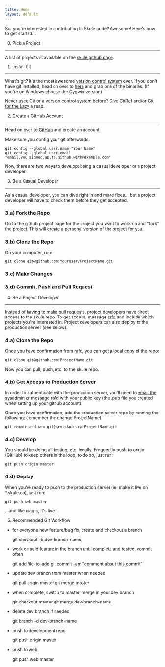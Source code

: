 ```yaml
---
title: Home
layout: default
---
```


So, you're interested in contributing to Skule code? Awesome! Here's how to get started... 


0) Pick a Project
-----------------
A list of projects is available on the [skule github page](http://github.com/skule/).


1) Install Git
--------------

What's git? It's the most awesome [version control system](http://en.wikipedia.org/wiki/Revision_control) ever. 
If you don't have git installed, head on over to [here](http://git-scm.com/download) and grab one of the binaries. 
(If you're on Windows choose the Cygwin version)

Never used Git or a version control system before? 
Give [GitRef](http://gitref.org/) and/or [Git for the Lazy](http://www.spheredev.org/wiki/Git_for_the_lazy) a read.


2) Create a GitHub Account
--------------------------

Head on over to [GitHub](http://github.com/) and create an account.

Make sure you config your git afterwards:

    git config --global user.name "Your Name"
    git config --global user.email "email.you.signed.up.to.github.with@example.com"

Now, there are two ways to develop: being a casual developer or a project developer.

3) Be a Casual Developer
-------------------------

As a casual developer, you can dive right in and make fixes... but a project developer will have to check them before they get accepted.

### 3.a) Fork the Repo

Go to the github project page for the project you want to work on and "fork" the project.
This will create a personal version of the project for you.

### 3.b) Clone the Repo

On your computer, run:

    git clone git@github.com:YourUser/ProjectName.git
    
### 3.c) Make Changes

### 3.d) Commit, Push and Pull Request

4) Be a Project Developer
-------------------------

Instead of having to make pull requests, project developers have direct access to the skule repo. 
To get access, message [rafd](http://github.com/rafd) and include which projects you're interested in.
Project developers can also deploy to the production server (see below).

### 4.a) Clone the Repo

Once you have confirmation from rafd, you can get a local copy of the repo:

    git clone git@github.com:ProjectName.git

Now you can pull, push, etc. to the skule repo.

### 4.b) Get Access to Production Server

In order to authenticate with the production server, you'll need to [email the sysadmin](mailto:sysadmin@skule.ca) 
or [message rafd](http://github.com/rafd) with your public key (the .pub file you created when setting up your github account).

Once you have confirmation, add the production server repo by running the following: (remember the change ProjectName)

    git remote add web git@srv.skule.ca:ProjectName.git

### 4.c) Develop

You should be doing all testing, etc. locally. Frequently push to origin (GitHub) to keep others in the loop, to do so, just run:

    git push origin master

### 4.d) Deploy

When you're ready to push to the production server (ie. make it live on \*.skule.ca), just run:

    git push web master

...and like magic, it's live!


5) Recommended Git Workflow

 -  for everyone new feature/bug fix, create and checkout a branch 
    
    git checkout -b dev-branch-name

 -  work on said feature in the branch until complete and tested, commit often 

    git add file-to-add
    git commit -am "comment about this commit"

 -  update dev branch from master when needed

    git pull origin master
    git merge master

 -  when complete, switch to master, merge in your dev branch

    git checkout master
    git merge dev-branch-name

 -  delete dev branch if needed 

    git branch -d dev-branch-name

 -  push to development repo

    git push origin master

 -  push to web

    git push web master
